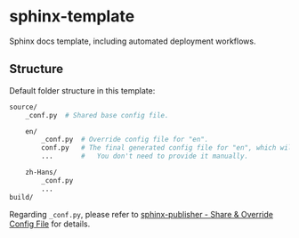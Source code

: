 # sphinx-template
Sphinx docs template, including automated deployment workflows.

## Structure

Default folder structure in this template:
```sh
source/
    _conf.py  # Shared base config file.

    en/
        _conf.py  # Override config file for "en".
        conf.py   # The final generated config file for "en", which will be updated for each build process.
        ...       #   You don't need to provide it manually.

    zh-Hans/
        _conf.py
        ...
build/
```

Regarding `_conf.py`, please refer to [sphinx-publisher - Share & Override Config File][sphinx-publisher - conf.py] for details.


  [sphinx-publisher - conf.py]: https://github.com/Kjuly/sphinx-publisher?tab=readme-ov-file#share--override-config-file
